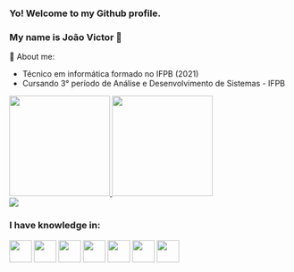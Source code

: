 
### Yo! Welcome to my Github profile.
### My name is João Victor 👋

🌱 About me: 
- Técnico em informática formado no IFPB (2021)
- Cursando 3° período de Análise e Desenvolvimento de Sistemas - IFPB

<div>
<a href="https://github.com/Sr1515">
<img height="180em" src="https://github-readme-stats.vercel.app/api?username=Sr1515&show_icons=true&theme=dracula&include_all_commits=true&count_private=true"/>
<img height="180em" src="https://github-readme-stats.vercel.app/api/top-langs/?username=Sr1515&layout=compact&langs_count=7&theme=dracula"/>
</div>

<div>
<a href="https://www.linkedin.com/in/jo%C3%A3o-victor-rocha-de-souza-b16946221/" target="_blank"><img src="https://img.shields.io/badge/-LinkedIn-%230077B5?style=for-the-badge&logo=linkedin&logoColor=white" target="_blank"></a>   
</div>

### I have knowledge in:
<div>
<img src="https://cdn.jsdelivr.net/gh/devicons/devicon/icons/python/python-original.svg" width="40" height="40"/>
<img src="https://cdn.jsdelivr.net/gh/devicons/devicon/icons/javascript/javascript-original.svg" width="40" height="40"/>
<img src="https://cdn.jsdelivr.net/gh/devicons/devicon/icons/html5/html5-original.svg" width="40" height="40"/>
<img src="https://cdn.jsdelivr.net/gh/devicons/devicon/icons/git/git-original.svg" width="40" height="40"/>
<img src="https://cdn.jsdelivr.net/gh/devicons/devicon/icons/django/django-plain.svg" width="40" height="40"/>
<img src="https://cdn.jsdelivr.net/gh/devicons/devicon/icons/c/c-original.svg" width="40" height="40"/>
<img src="https://cdn.jsdelivr.net/gh/devicons/devicon/icons/css3/css3-original.svg" width="40" height="40"/>
</div>

